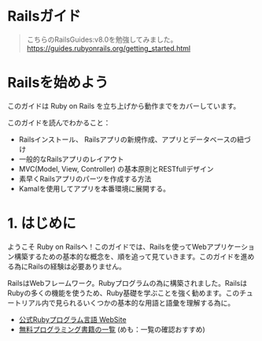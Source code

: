 # Railsガイド

> こちらのRailsGuides:v8.0を勉強してみました。
> https://guides.rubyonrails.org/getting_started.html

# Railsを始めよう
このガイドは Ruby on Rails を立ち上げから動作までをカバーしています。

このガイドを読んでわかること：
- Railsインストール、 Railsアプリの新規作成、アプリとデータベースの紐づけ
- 一般的なRailsアプリのレイアウト
- MVC(Model, View, Controller) の基本原則とRESTfullデザイン
- 素早くRailsアプリのパーツを作成する方法
- Kamalを使用してアプリを本番環境に展開する。

# 1. はじめに
ようこそ Ruby on Railsへ！このガイドでは、Railsを使ってWebアプリケーション構築するための基本的な概念を、順を追って見ていきます。このガイドを進める為にRailsの経験は必要ありません。  
  
RailsはWebフレームワーク。Rubyプログラムの為に構築されました。RailsはRubyの多くの機能を使うため、Ruby基礎を学ぶことを強く勧めます。このチュートリアル内で見られるいくつかの基本的な用語と語彙を理解する為に。
  
- [公式Rubyプログラム言語 WebSite](https://www.ruby-lang.org/en/documentation/)
- [無料プログラミング書籍の一覧](https://github.com/EbookFoundation/free-programming-books/blob/master/books/free-programming-books-langs.md#ruby) (めも：一覧の確認おすすめ)